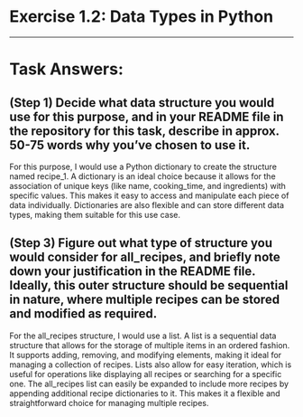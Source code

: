 # Exercise 1.2: Data Types in Python
---
# Task Answers:
## (Step 1) Decide what data structure you would use for this purpose, and in your README file in the repository for this task, describe in approx. 50-75 words why you’ve chosen to use it.

For this purpose, I would use a Python dictionary to create the structure named recipe_1. A dictionary is an ideal choice because it allows for the association of unique keys (like name, cooking_time, and ingredients) with specific values. This makes it easy to access and manipulate each piece of data individually. Dictionaries are also flexible and can store different data types, making them suitable for this use case.

## (Step 3) Figure out what type of structure you would consider for all_recipes, and briefly note down your justification in the README file. Ideally, this outer structure should be sequential in nature, where multiple recipes can be stored and modified as required.

For the all_recipes structure, I would use a list. A list is a sequential data structure that allows for the storage of multiple items in an ordered fashion. It supports adding, removing, and modifying elements, making it ideal for managing a collection of recipes. Lists also allow for easy iteration, which is useful for operations like displaying all recipes or searching for a specific one. The all_recipes list can easily be expanded to include more recipes by appending additional recipe dictionaries to it. This makes it a flexible and straightforward choice for managing multiple recipes.